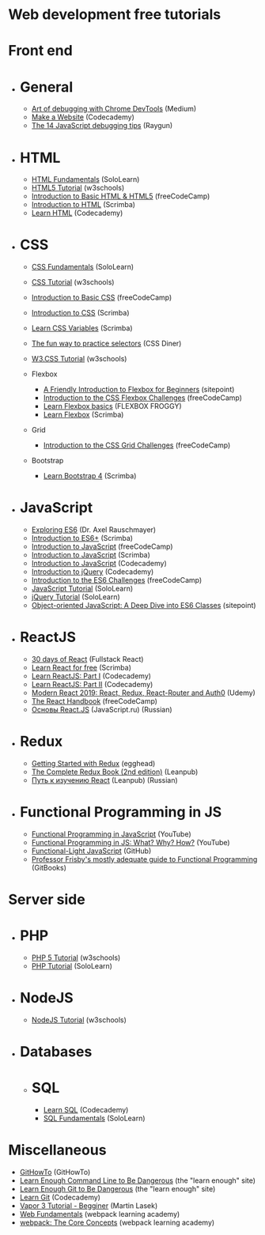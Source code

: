 # Web development free tutorials

# Front end

- # General

  - [Art of debugging with Chrome DevTools](https://medium.com/frontmen/art-of-debugging-with-chrome-devtools-ab7b5fd8e0b4) (Medium)
  - [Make a Website](https://www.codecademy.com/learn/make-a-website) (Codecademy)
  - [The 14 JavaScript debugging tips](https://raygun.com/javascript-debugging-tips) (Raygun)

- # HTML

  - [HTML Fundamentals](https://www.sololearn.com/Course/HTML/) (SoloLearn)
  - [HTML5 Tutorial](https://www.w3schools.com/html/default.asp) (w3schools)
  - [Introduction to Basic HTML & HTML5](https://learn.freecodecamp.org/responsive-web-design/basic-html-and-html5) (freeCodeCamp)
  - [Introduction to HTML](https://scrimba.com/g/ghtml) (Scrimba)
  - [Learn HTML](https://www.codecademy.com/learn/learn-html) (Codecademy)

- # CSS

  - [CSS Fundamentals](https://www.sololearn.com/Course/CSS/) (SoloLearn)
  - [CSS Tutorial](https://www.w3schools.com/css/default.asp) (w3schools)
  - [Introduction to Basic CSS](https://learn.freecodecamp.org/responsive-web-design/basic-css) (freeCodeCamp)
  - [Introduction to CSS](https://scrimba.com/g/gintrotocss) (Scrimba)
  - [Learn CSS Variables](https://scrimba.com/g/gcssvariables) (Scrimba)
  - [The fun way to practice selectors](http://flukeout.github.io/) (CSS Diner)
  - [W3.CSS Tutorial](https://www.w3schools.com/w3css/default.asp) (w3schools)

  - Flexbox

    - [A Friendly Introduction to Flexbox for Beginners](https://www.sitepoint.com/flexbox-css-flexible-box-layout/) (sitepoint)
    - [Introduction to the CSS Flexbox Challenges](https://learn.freecodecamp.org/responsive-web-design/css-flexbox) (freeCodeCamp)
    - [Learn Flexbox basics](http://flexboxfroggy.com/) (FLEXBOX FROGGY)
    - [Learn Flexbox](https://scrimba.com/g/gflexbox) (Scrimba)

  - Grid

    - [Introduction to the CSS Grid Challenges](https://learn.freecodecamp.org/responsive-web-design/css-grid) (freeCodeCamp)

  - Bootstrap
    - [Learn Bootstrap 4](https://scrimba.com/g/gbootstrap4) (Scrimba)

- # JavaScript

  - [Exploring ES6](http://exploringjs.com/es6.html) (Dr. Axel Rauschmayer)
  - [Introduction to ES6+](https://scrimba.com/g/gintrotoes6) (Scrimba)
  - [Introduction to JavaScript](https://learn.freecodecamp.org/javascript-algorithms-and-data-structures/basic-javascript) (freeCodeCamp)
  - [Introduction to JavaScript](https://scrimba.com/g/gintrotojavascript) (Scrimba)
  - [Introduction to JavaScript](https://www.codecademy.com/learn/introduction-to-javascript) (Codecademy)
  - [Introduction to jQuery](https://www.codecademy.com/learn/learn-jquery) (Codecademy)
  - [Introduction to the ES6 Challenges](https://learn.freecodecamp.org/javascript-algorithms-and-data-structures/es6) (freeCodeCamp)
  - [JavaScript Tutorial](https://www.sololearn.com/Course/JavaScript/) (SoloLearn)
  - [jQuery Tutorial](https://www.sololearn.com/Course/jQuery/) (SoloLearn)
  - [Object-oriented JavaScript: A Deep Dive into ES6 Classes](https://www.sitepoint.com/object-oriented-javascript-deep-dive-es6-classes/) (sitepoint)

- # ReactJS

  - [30 days of React](https://www.fullstackreact.com/30-days-of-react/) (Fullstack React)
  - [Learn React for free](https://scrimba.com/g/glearnreact) (Scrimba)
  - [Learn ReactJS: Part I](https://www.codecademy.com/learn/react-101) (Codecademy)
  - [Learn ReactJS: Part II](https://www.codecademy.com/learn/react-102) (Codecademy)
  - [Modern React 2019: React, Redux, React-Router and Auth0](https://www.udemy.com/modern-react/) (Udemy)
  - [The React Handbook](https://medium.freecodecamp.org/the-react-handbook-b71c27b0a795) (freeCodeCamp)
  - [Основы React.JS](https://www.youtube.com/watch?v=ol4OVMJZC1w&list=PLDyvV36pndZEz2unvD0a2Spv7RehBrpDO) (JavaScript.ru) (Russian)

- # Redux

  - [Getting Started with Redux](https://egghead.io/courses/getting-started-with-redux) (egghead)
  - [The Complete Redux Book (2nd edition)](https://leanpub.com/redux-book) (Leanpub)
  - [Путь к изучению React](https://leanpub.com/the-road-to-learn-react-russian) (Leanpub) (Russian)

- # Functional Programming in JS
  - [Functional Programming in JavaScript](https://www.youtube.com/playlist?list=PL0zVEGEvSaeEd9hlmCXrk5yUyqUag-n84) (YouTube)
  - [Functional Programming in JS: What? Why? How?](https://www.youtube.com/watch?v=qtsbZarFzm8) (YouTube)
  - [Functional-Light JavaScript](https://github.com/getify/Functional-Light-JS) (GitHub)
  - [Professor Frisby's mostly adequate guide to Functional Programming](https://drboolean.gitbooks.io/mostly-adequate-guide-old/content/) (GitBooks)

# Server side

- # PHP

  - [PHP 5 Tutorial](https://www.w3schools.com/php/default.asp) (w3schools)
  - [PHP Tutorial](https://www.sololearn.com/Course/PHP/) (SoloLearn)

- # NodeJS

  - [NodeJS Tutorial](https://www.w3schools.com/nodejs/default.asp) (w3schools)

- # Databases
  - # SQL
    - [Learn SQL](https://www.codecademy.com/learn/learn-sql) (Codecademy)
    - [SQL Fundamentals](https://www.sololearn.com/Course/SQL/) (SoloLearn)

# Miscellaneous

- [GitHowTo](https://githowto.com/) (GitHowTo)
- [Learn Enough Command Line to Be Dangerous](https://www.learnenough.com/command-line-tutorial/basics) (the "learn enough" site)
- [Learn Enough Git to Be Dangerous](https://www.learnenough.com/git-tutorial/getting_started) (the "learn enough" site)
- [Learn Git](https://www.codecademy.com/learn/learn-git) (Codecademy)
- [Vapor 3 Tutorial - Begginer](https://www.youtube.com/playlist?list=PLJbKhtS4qyYQ8URg08A47a1GXUMxXup8g) (Martin Lasek)
- [Web Fundamentals](https://webpack.academy/p/web-fundamentals) (webpack learning academy)
- [webpack: The Core Concepts](https://webpack.academy/p/the-core-concepts) (webpack learning academy)
